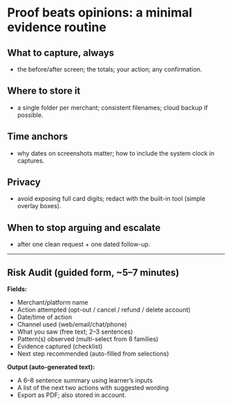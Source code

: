 # Proof beats opinions: a minimal evidence routine

## What to capture, always
- the before/after screen; the totals; your action; any confirmation.

## Where to store it
- a single folder per merchant; consistent filenames; cloud backup if possible.

## Time anchors
- why dates on screenshots matter; how to include the system clock in captures.

## Privacy
- avoid exposing full card digits; redact with the built-in tool (simple overlay boxes).

## When to stop arguing and escalate
- after one clean request + one dated follow-up.

---

## Risk Audit (guided form, ~5–7 minutes)

**Fields:**
- Merchant/platform name  
- Action attempted (opt-out / cancel / refund / delete account)  
- Date/time of action  
- Channel used (web/email/chat/phone)  
- What you saw (free text; 2–3 sentences)  
- Pattern(s) observed (multi-select from 8 families)  
- Evidence captured (checklist)  
- Next step recommended (auto-filled from selections)

**Output (auto-generated text):**
- A 6–8 sentence summary using learner’s inputs  
- A list of the next two actions with suggested wording  
- Export as PDF; also stored in account.